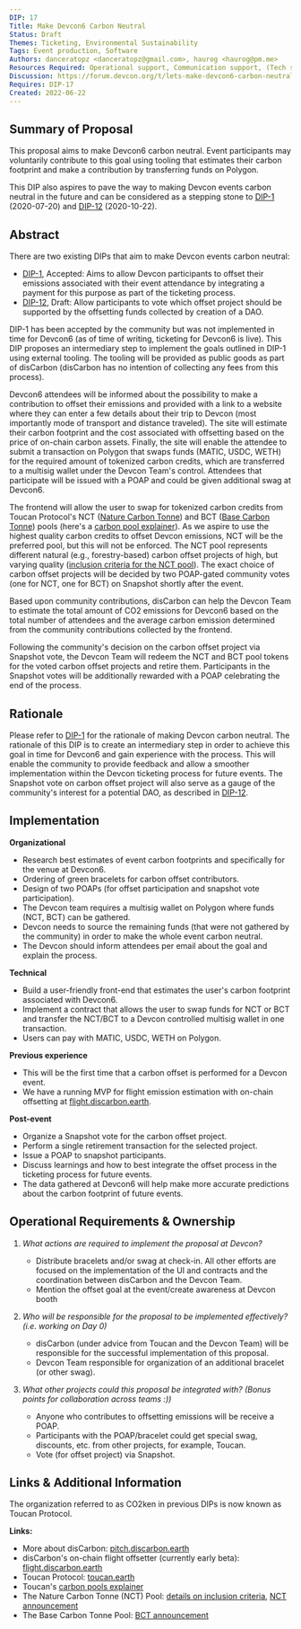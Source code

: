 ```yaml
---
DIP: 17
Title: Make Devcon6 Carbon Neutral
Status: Draft
Themes: Ticketing, Environmental Sustainability
Tags: Event production, Software
Authors: danceratopz <danceratopz@gmail.com>, haurog <haurog@pm.me>
Resources Required: Operational support, Communication support, (Tech support?)
Discussion: https://forum.devcon.org/t/lets-make-devcon6-carbon-neutral-a-step-towards-implementing-dip-1-dip-12
Requires: DIP-17
Created: 2022-06-22
---
```


## Summary of Proposal
This proposal aims to make Devcon6 carbon neutral. Event participants may  voluntarily contribute to this goal using tooling that estimates their carbon footprint and make a contribution by transferring funds on Polygon. 

This DIP also aspires to pave the way to making Devcon events carbon neutral in the future and can be considered as a stepping stone to [DIP-1](./DIP-1.md) (2020-07-20) and [DIP-12](./DIP-12.md) (2020-10-22).

## Abstract
There are two existing DIPs that aim to make Devcon events carbon neutral:
- [DIP-1](./DIP-1.md), Accepted: Aims to allow Devcon participants to offset their emissions associated with their event attendance by integrating a payment for this purpose as part of the ticketing process.
- [DIP-12](./DIP-12.md), Draft: Allow participants to vote which offset project should be supported by the offsetting funds collected by creation of a DAO.

DIP-1 has been accepted by the community but was not implemented in time for Devcon6 (as of time of writing, ticketing for Devcon6 is live). This DIP proposes an intermediary step to implement the goals outlined in DIP-1 using external tooling. The tooling will be provided as public goods as part of disCarbon (disCarbon has no intention of collecting any fees from this process).

Devcon6 attendees will be informed about the possibility to make a contribution to offset their emissions and provided with a link to a website where they can enter a few details about their trip to Devcon (most importantly mode of transport and distance traveled). The site will estimate their carbon footprint and the cost associated with offsetting based on the price of on-chain carbon assets. Finally, the site will enable the attendee to submit a transaction on Polygon that swaps funds (MATIC, USDC, WETH) for the required amount of tokenized carbon credits, which are transferred to a multisig wallet under the Devcon Team's control. Attendees that participate will be issued with a POAP and could be given additional swag at Devcon6.

The frontend will allow the user to swap for tokenized carbon credits from Toucan Protocol's NCT ([Nature Carbon Tonne](https://blog.toucan.earth/announcing-nct-nature-carbon-tonne/)) and BCT ([Base Carbon Tonne](https://blog.toucan.earth/announcing-nct-nature-carbon-tonne/)) pools (here's a [carbon pool explainer](https://docs.toucan.earth/protocol/pool/key-concepts)). As we aspire to use the highest quality carbon credits to offset Devcon emissions, NCT will be the preferred pool, but this will not be enforced. The NCT pool represents different natural (e.g., forestry-based) carbon offset projects of high, but varying quality ([inclusion criteria for the NCT pool](https://docs.toucan.earth/protocol/pool/pool-parties/nct-pool-party-report)). The exact choice of carbon offset projects will be decided by two POAP-gated community votes (one for NCT, one for BCT) on Snapshot shortly after the event.

Based upon community contributions, disCarbon can help the Devcon Team to estimate the total amount of CO2 emissions for Devcon6 based on the total number of attendees and the average carbon emission determined from the community contributions collected by the frontend.

Following the community's decision on the carbon offset project via Snapshot vote, the Devcon Team will redeem the NCT and BCT pool tokens for the voted carbon offset projects and retire them. Participants in the Snapshot votes will be additionally rewarded with a POAP celebrating the end of the process.

## Rationale

Please refer to [DIP-1](./DIP-1.md) for the rationale of making Devcon carbon neutral. The rationale of this DIP is to create an intermediary step in order to achieve this goal in time for Devcon6 and gain experience with the process. This will enable the community to provide feedback and allow a smoother implementation within the Devcon ticketing process for future events. The Snapshot vote on carbon offset project will also serve as a gauge of the community's interest for a potential DAO, as described in [DIP-12](./DIP-12.md).

## Implementation

**Organizational**

- Research best estimates of event carbon footprints and specifically for the venue at Devcon6.
- Ordering of green bracelets for carbon offset contributors.
- Design of two POAPs (for offset participation and snapshot vote participation).
- The Devcon team requires a multisig wallet on Polygon where funds (NCT, BCT) can be gathered.
- Devcon needs to source the remaining funds (that were not gathered by the community) in order to make the whole event carbon neutral.
- The Devcon should inform attendees per email about the goal and explain the process.

**Technical**

- Build a user-friendly front-end that estimates the user's carbon footprint associated with Devcon6.
- Implement a contract that allows the user to swap funds for NCT or BCT and transfer the NCT/BCT to a Devcon controlled multisig wallet in one transaction.
- Users can pay with MATIC, USDC, WETH on Polygon.

**Previous experience**

- This will be the first time that a carbon offset is performed for a Devcon event.
- We have a running MVP for flight emission estimation with on-chain offsetting at [flight.discarbon.earth](https://flight.discarbon.earth/).

**Post-event**

- Organize a Snapshot vote for the carbon offset project.
- Perform a single retirement transaction for the selected project.
- Issue a POAP to snapshot participants.
- Discuss learnings and how to best integrate the offset process in the ticketing process for future events.
- The data gathered at Devcon6 will help make more accurate predictions about the carbon footprint of future events.

## Operational Requirements & Ownership
1. *What actions are required to implement the proposal at Devcon?*
	- Distribute bracelets and/or swag at check-in. All other efforts are focused on the implementation of the UI and contracts and the coordination between disCarbon and the Devcon Team.
	- Mention the offset goal at the event/create awareness at Devcon booth

2. *Who will be responsible for the proposal to be implemented effectively? (i.e. working on Day 0)*
	- disCarbon (under advice from Toucan and the Devcon Team) will be responsible for the successful implementation of this proposal.
	- Devcon Team responsible for organization of an additional bracelet (or other swag).

3. *What other projects could this proposal be integrated with? (Bonus points for collaboration across teams :))*
	- Anyone who contributes to offsetting emissions will be receive a POAP.
	- Participants with the POAP/bracelet could get special swag, discounts, etc. from other projects, for example, Toucan.
	- Vote (for offset project) via Snapshot.

## Links & Additional Information

The organization referred to as CO2ken in previous DIPs is now known as Toucan Protocol.

**Links:**
- More about disCarbon: [pitch.discarbon.earth](https://pitch.discarbon.earth/)
- disCarbon's on-chain flight offsetter (currently early beta): [flight.discarbon.earth](https://flight.discarbon.earth/)
- Toucan Protocol: [toucan.earth](https://toucan.earth)
- Toucan's [carbon pools explainer](https://docs.toucan.earth/protocol/pool/key-concepts)
- The Nature Carbon Tonne (NCT) Pool: [details on inclusion criteria](https://docs.toucan.earth/protocol/pool/pool-parties/nct-pool-party-report), [NCT announcement](https://blog.toucan.earth/announcing-nct-nature-carbon-tonne/)
- The Base Carbon Tonne Pool: [BCT announcement](https://blog.toucan.earth/base-carbon-tonne-bct-a-new-web3-building-block/)
